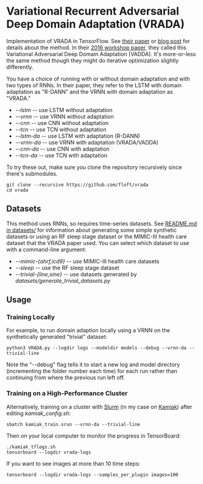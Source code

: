 # Variational Recurrent Adversarial Deep Domain Adaptation (VRADA)

Implementation of VRADA in TensorFlow. See
[their paper](https://openreview.net/pdf?id=rk9eAFcxg) or
[blog post](https://wcarvalho.github.io/research/2017/04/23/vrada/) for details
about the method. In their
[2016 workshop paper](https://pdfs.semanticscholar.org/eb6f/50e8a4dc7dafff1fb0dfa4046a46f0c1c3da.pdf),
they called this Variational Adversarial Deep Domain Adaptation (VADDA).  It's
more-or-less the same method though they might do iterative optimization
slightly differently.

You have a choice of running with or without domain adaptation and with two types
of RNNs. In their paper, they refer to the LSTM with domain adaptation as "R-DANN"
and the VRNN with domain adaptation as "VRADA."

 - *--lstm* -- use LSTM without adaptation
 - *--vrnn* -- use VRNN without adaptation
 - *--cnn* -- use CNN without adaptation
 - *--tcn* -- use TCN without adaptation
 - *--lstm-da* -- use LSTM with adaptation (R-DANN)
 - *--vrnn-da* -- use VRNN with adaptation (VRADA/VADDA)
 - *--cnn-da* -- use CNN with adaptation
 - *--tcn-da* -- use TCN with adaptation

To try these out, make sure you clone the repository recursively since there's submodules.

    git clone --recursive https://github.com/floft/vrada
    cd vrada

## Datasets

This method uses RNNs, so requires time-series datasets. See
[README.md in datasets/](https://github.com/floft/vrada/tree/master/datasets)
for information about generating some simple synthetic datasets or using an RF
sleep stage dataset or the MIMIC-III health care dataset that the VRADA paper
used. You can select which dataset to use with a command-line argument:

 - *--mimic-{ahrf,icd9}* -- use MIMIC-III health care datasets
 - *--sleep* -- use the RF sleep stage dataset
 - *--trivial-{line,sine}* -- use datasets generated by *datasets/generate_trivial_datasets.py*

## Usage

### Training Locally

For example, to run domain adaption locally using a VRNN on the synthetically
generated "trivial" dataset:

    python3 VRADA.py --logdir logs --modeldir models --debug --vrnn-da --trivial-line

Note the "--debug" flag tells it to start a new log and model directory
(incrementing the folder number each time) for each run rather than continuing
from where the previous run left off.

### Training on a High-Performance Cluster

Alternatively, training on a cluster with
[Slurm](https://slurm.schedmd.com/overview.html)
(in my case on [Kamiak](https://hpc.wsu.edu/)) after editing
*kamiak_config.sh*:

    sbatch kamiak_train.srun --vrnn-da --trivial-line

Then on your local computer to monitor the progress in TensorBoard:

    ./kamiak_tflogs.sh
    tensorboard --logdir vrada-logs

If you want to see images at more than 10 time steps:

    tensorboard --logdir vrada-logs --samples_per_plugin images=100
